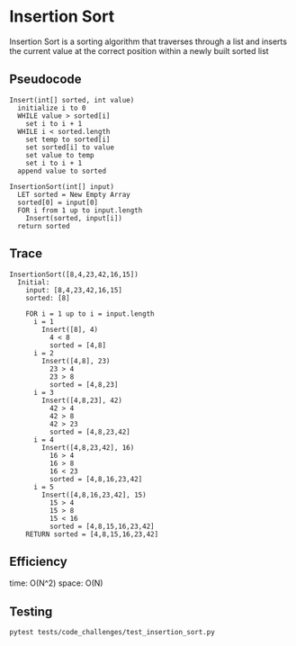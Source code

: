 # Insertion Sort
Insertion Sort is a sorting algorithm that traverses through a list and inserts the current value at the correct position within a newly built sorted list

## Pseudocode
~~~
Insert(int[] sorted, int value)
  initialize i to 0
  WHILE value > sorted[i]
    set i to i + 1
  WHILE i < sorted.length
    set temp to sorted[i]
    set sorted[i] to value
    set value to temp
    set i to i + 1
  append value to sorted

InsertionSort(int[] input)
  LET sorted = New Empty Array
  sorted[0] = input[0]
  FOR i from 1 up to input.length
    Insert(sorted, input[i])
  return sorted
~~~

## Trace
~~~
InsertionSort([8,4,23,42,16,15])
  Initial:
    input: [8,4,23,42,16,15]
    sorted: [8]

    FOR i = 1 up to i = input.length
      i = 1
        Insert([8], 4)
          4 < 8
          sorted = [4,8]
      i = 2
        Insert([4,8], 23)
          23 > 4
          23 > 8
          sorted = [4,8,23]
      i = 3
        Insert([4,8,23], 42)
          42 > 4
          42 > 8
          42 > 23
          sorted = [4,8,23,42]
      i = 4
        Insert([4,8,23,42], 16)
          16 > 4
          16 > 8
          16 < 23
          sorted = [4,8,16,23,42]
      i = 5
        Insert([4,8,16,23,42], 15)
          15 > 4
          15 > 8
          15 < 16
          sorted = [4,8,15,16,23,42]
    RETURN sorted = [4,8,15,16,23,42]

~~~

## Efficiency
time: O(N^2)
space: O(N)

## Testing
`pytest tests/code_challenges/test_insertion_sort.py`
